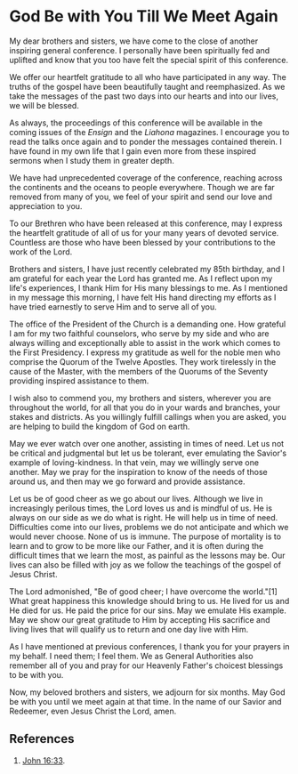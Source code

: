 # God Be with You Till We Meet Again

My dear brothers and sisters, we have come to the close of another inspiring
general conference. I personally have been spiritually fed and uplifted and
know that you too have felt the special spirit of this conference.

We offer our heartfelt gratitude to all who have participated in any way. The
truths of the gospel have been beautifully taught and reemphasized. As we take
the messages of the past two days into our hearts and into our lives, we will
be blessed.

As always, the proceedings of this conference will be available in the coming
issues of the _Ensign_ and the _Liahona_ magazines. I encourage you to read
the talks once again and to ponder the messages contained therein. I have
found in my own life that I gain even more from these inspired sermons when I
study them in greater depth.

We have had unprecedented coverage of the conference, reaching across the
continents and the oceans to people everywhere. Though we are far removed from
many of you, we feel of your spirit and send our love and appreciation to you.

To our Brethren who have been released at this conference, may I express the
heartfelt gratitude of all of us for your many years of devoted service.
Countless are those who have been blessed by your contributions to the work of
the Lord.

Brothers and sisters, I have just recently celebrated my 85th birthday, and I
am grateful for each year the Lord has granted me. As I reflect upon my life's
experiences, I thank Him for His many blessings to me. As I mentioned in my
message this morning, I have felt His hand directing my efforts as I have
tried earnestly to serve Him and to serve all of you.

The office of the President of the Church is a demanding one. How grateful I
am for my two faithful counselors, who serve by my side and who are always
willing and exceptionally able to assist in the work which comes to the First
Presidency. I express my gratitude as well for the noble men who comprise the
Quorum of the Twelve Apostles. They work tirelessly in the cause of the
Master, with the members of the Quorums of the Seventy providing inspired
assistance to them.

I wish also to commend you, my brothers and sisters, wherever you are
throughout the world, for all that you do in your wards and branches, your
stakes and districts. As you willingly fulfill callings when you are asked,
you are helping to build the kingdom of God on earth.

May we ever watch over one another, assisting in times of need. Let us not be
critical and judgmental but let us be tolerant, ever emulating the Savior's
example of loving-kindness. In that vein, may we willingly serve one another.
May we pray for the inspiration to know of the needs of those around us, and
then may we go forward and provide assistance.

Let us be of good cheer as we go about our lives. Although we live in
increasingly perilous times, the Lord loves us and is mindful of us. He is
always on our side as we do what is right. He will help us in time of need.
Difficulties come into our lives, problems we do not anticipate and which we
would never choose. None of us is immune. The purpose of mortality is to learn
and to grow to be more like our Father, and it is often during the difficult
times that we learn the most, as painful as the lessons may be. Our lives can
also be filled with joy as we follow the teachings of the gospel of Jesus
Christ.

The Lord admonished, "Be of good cheer; I have overcome the world."[1] What
great happiness this knowledge should bring to us. He lived for us and He died
for us. He paid the price for our sins. May we emulate His example. May we
show our great gratitude to Him by accepting His sacrifice and living lives
that will qualify us to return and one day live with Him.

As I have mentioned at previous conferences, I thank you for your prayers in
my behalf. I need them; I feel them. We as General Authorities also remember
all of you and pray for our Heavenly Father's choicest blessings to be with
you.

Now, my beloved brothers and sisters, we adjourn for six months. May God be
with you until we meet again at that time. In the name of our Savior and
Redeemer, even Jesus Christ the Lord, amen.

## References

  1. [John 16:33](https://www.lds.org/scriptures/nt/john/16.33?lang=eng#32).

